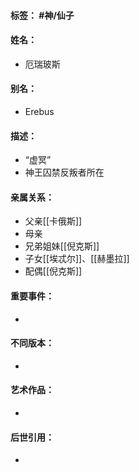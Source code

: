 #### 标签： #神/仙子
#### 姓名：
- 厄瑞玻斯
#### 别名：
- Erebus
#### 描述：
- “虚冥”
- 神王囚禁反叛者所在
#### 亲属关系：
- 父亲[[卡俄斯]]
- 母亲
- 兄弟姐妹[[倪克斯]]
- 子女[[埃忒尔]]、[[赫墨拉]]
- 配偶[[倪克斯]]
#### 重要事件：
- 
#### 不同版本：
- 
#### 艺术作品：
- 
#### 后世引用：
- 
